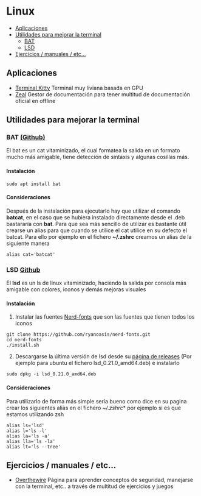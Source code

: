 # Linux

* [Aplicaciones](#aplicaciones)
* [Utilidades para mejorar la terminal](#terminal)
  * [BAT](#bat)
  * [LSD](#lsd)
* [Ejercicios / manuales / etc...](#ejercicios)


## <a name="aplicaciones">Aplicaciones</a>
* [Terminal Kitty](https://sw.kovidgoyal.net/kitty/) Terminal muy liviana basada en GPU
* [Zeal](https://zealdocs.org/) Gestor de documentación para tener multitud de documentación oficial en offline

## <a name="terminal">Utilidades para mejorar la terminal<a/>

### <a name="bat">BAT [(Github)](https://github.com/sharkdp/bat)</a>
El bat es un cat vitaminizado, el cual formatea la salida en un formato mucho más amigable, tiene detección de sintaxis y algunas cosillas más.

#### Instalación
```console
sudo apt install bat
```

#### Consideraciones
Después de la instalación para ejecutarlo hay que utilizar el comando **batcat**, en el caso que se hubiera instalado directamente desde el .deb bastararía con **bat**. Para que sea más sencillo de utilizar es bastante útil crearse un alias para que cuando se utilice el cat utilice en su defecto el batcat. Para ello por ejemplo en el fichero **~/.zshrc** creamos un alias de la siguiente manera
```console
alias cat='batcat'
```
  
### <a name="lsd">LSD [Github](https://github.com/Peltoche/lsd)</a>
El **lsd** es un ls de linux vitaminizado, haciendo la salida por consola más amigable con colores, iconos y demás mejoras visuales  

#### Instalación
1. Instalar las fuentes [Nerd-fonts](https://github.com/ryanoasis/nerd-fonts/blob/master/readme.md) que son las fuentes que tienen todos los iconos
  ```console
  git clone https://github.com/ryanoasis/nerd-fonts.git
  cd nerd-fonts
  ./install.sh
  ```
2. Descargarse la última versión de lsd desde su [página de releases](https://github.com/Peltoche/lsd/releases) (Por ejemplo para ubuntu el fichero lsd_0.21.0_amd64.deb) e instalarlo
```console
sudo dpkg -i lsd_0.21.0_amd64.deb 
```
#### Consideraciones
Para utilizarlo de forma más simple sería bueno como dice en su pagina crear los siguientes alias en el fichero *~/.zshrc** por ejemplo si es que estamos utilizando zsh
 ```console
 alias ls='lsd'
 alias l='ls -l'
 alias la='ls -a'
 alias lla='ls -la'
 alias lt='ls --tree'
 ```
  
## <a name="ejercicios">Ejercicios / manuales / etc...</a>
* [Overthewire](https://overthewire.org/wargames/) Página para aprender conceptos de seguridad, manejarse con la terminal, etc.. a través de multitud de ejercicios y juegos
